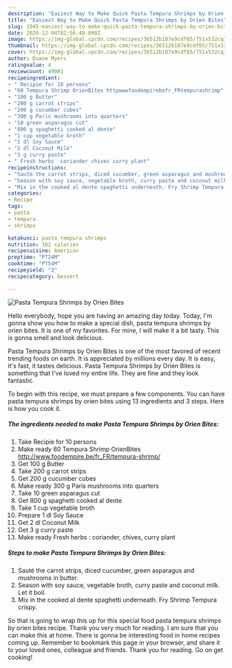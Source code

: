 ```yaml
---
description: "Easiest Way to Make Quick Pasta Tempura Shrimps by Orien Bites"
title: "Easiest Way to Make Quick Pasta Tempura Shrimps by Orien Bites"
slug: 1945-easiest-way-to-make-quick-pasta-tempura-shrimps-by-orien-bites
date: 2020-12-04T02:56:49.098Z
image: https://img-global.cpcdn.com/recipes/36512b187e9cdf85/751x532cq70/pasta-tempura-shrimps-by-orien-bites-recipe-main-photo.jpg
thumbnail: https://img-global.cpcdn.com/recipes/36512b187e9cdf85/751x532cq70/pasta-tempura-shrimps-by-orien-bites-recipe-main-photo.jpg
cover: https://img-global.cpcdn.com/recipes/36512b187e9cdf85/751x532cq70/pasta-tempura-shrimps-by-orien-bites-recipe-main-photo.jpg
author: Duane Myers
ratingvalue: 4
reviewcount: 49001
recipeingredient:
- " Recipie for 10 persons"
- "60 Tempura Shrimp OrienBites httpwwwfoodempirebefr_FRtempurashrimp"
- "100 g Butter"
- "200 g carrot strips"
- "200 g cucumber cubes"
- "300 g Paris mushrooms into quarters"
- "10 green asparagus cut"
- "800 g spaghetti cooked al dente"
- "1 cup vegetable broth"
- "1 dl Soy Sauce"
- "2 dl Coconut Milk"
- "3 g curry paste"
- " Fresh herbs  coriander chives curry plant"
recipeinstructions:
- "Sauté the carrot strips, diced cucumber, green asparagus and mushrooms in butter."
- "Season with soy sauce, vegetable broth, curry paste and coconut milk. Let it boil."
- "Mix in the cooked al dente spaghetti underneath. Fry Shrimp Tempura crispy."
categories:
- Recipe
tags:
- pasta
- tempura
- shrimps

katakunci: pasta tempura shrimps 
nutrition: 161 calories
recipecuisine: American
preptime: "PT24M"
cooktime: "PT54M"
recipeyield: "3"
recipecategory: Dessert

---
```



![Pasta Tempura Shrimps by Orien Bites](https://img-global.cpcdn.com/recipes/36512b187e9cdf85/751x532cq70/pasta-tempura-shrimps-by-orien-bites-recipe-main-photo.jpg)

Hello everybody, hope you are having an amazing day today. Today, I'm gonna show you how to make a special dish, pasta tempura shrimps by orien bites. It is one of my favorites. For mine, I will make it a bit tasty. This is gonna smell and look delicious.

Pasta Tempura Shrimps by Orien Bites is one of the most favored of recent trending foods on earth. It is appreciated by millions every day. It is easy, it's fast, it tastes delicious. Pasta Tempura Shrimps by Orien Bites is something that I've loved my entire life. They are fine and they look fantastic.




To begin with this recipe, we must prepare a few components. You can have pasta tempura shrimps by orien bites using 13 ingredients and 3 steps. Here is how you cook it.

<!--inarticleads1-->

##### The ingredients needed to make Pasta Tempura Shrimps by Orien Bites:

1. Take  Recipie for 10 persons
1. Make ready 60 Tempura Shrimp OrienBites http://www.foodempire.be/fr_FR/tempura-shrimp/
1. Get 100 g Butter
1. Take 200 g carrot strips
1. Get 200 g cucumber cubes
1. Make ready 300 g Paris mushrooms into quarters
1. Take 10 green asparagus cut
1. Get 800 g spaghetti cooked al dente
1. Take 1 cup vegetable broth
1. Prepare 1 dl Soy Sauce
1. Get 2 dl Coconut Milk
1. Get 3 g curry paste
1. Make ready  Fresh herbs : coriander, chives, curry plant




<!--inarticleads2-->

##### Steps to make Pasta Tempura Shrimps by Orien Bites:

1. Sauté the carrot strips, diced cucumber, green asparagus and mushrooms in butter.
1. Season with soy sauce, vegetable broth, curry paste and coconut milk. Let it boil.
1. Mix in the cooked al dente spaghetti underneath. Fry Shrimp Tempura crispy.




So that is going to wrap this up for this special food pasta tempura shrimps by orien bites recipe. Thank you very much for reading. I am sure that you can make this at home. There is gonna be interesting food in home recipes coming up. Remember to bookmark this page in your browser, and share it to your loved ones, colleague and friends. Thank you for reading. Go on get cooking!
